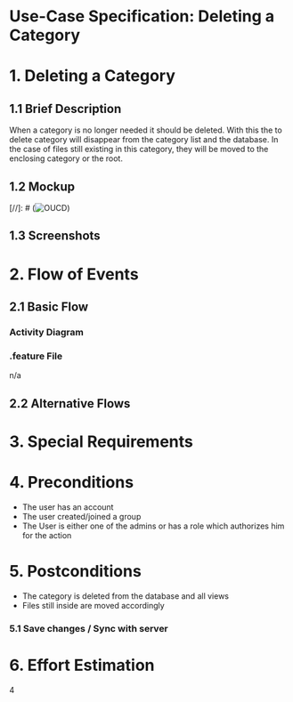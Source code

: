 # Use-Case Specification: Deleting a Category

# 1. Deleting a Category

## 1.1 Brief Description
When a category is no longer needed it should be deleted. With this the to delete category will disappear from the category list and the database. In the case of files still existing in this category, they will be moved to the enclosing category or the root.

## 1.2 Mockup
[//]: # (![OUCD](./Mock_ups/Clear%20Chat.PNG))

## 1.3 Screenshots


# 2. Flow of Events

## 2.1 Basic Flow


### Activity Diagram


### .feature File
n/a

## 2.2 Alternative Flows


# 3. Special Requirements


# 4. Preconditions
- The user has an account
- The user created/joined a group
- The User is either one of the admins or has a role which authorizes him for the action

# 5. Postconditions
- The category is deleted from the database and all views
- Files still inside are moved accordingly

### 5.1 Save changes / Sync with server

# 6. Effort Estimation
4
